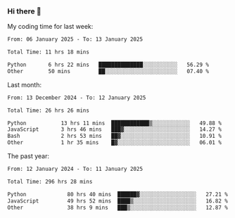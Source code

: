 ### Hi there 👋

My coding time for last week:

<!--START_SECTION:week-->

```txt
From: 06 January 2025 - To: 13 January 2025

Total Time: 11 hrs 18 mins

Python       6 hrs 22 mins   ██████████████░░░░░░░░░░░   56.29 %
Other        50 mins         ██░░░░░░░░░░░░░░░░░░░░░░░   07.40 %
```

<!--END_SECTION:week-->

Last month:

<!--START_SECTION:month-->

```txt
From: 13 December 2024 - To: 12 January 2025

Total Time: 26 hrs 26 mins

Python           13 hrs 11 mins  ████████████▒░░░░░░░░░░░░   49.88 %
JavaScript       3 hrs 46 mins   ███▓░░░░░░░░░░░░░░░░░░░░░   14.27 %
Bash             2 hrs 53 mins   ██▓░░░░░░░░░░░░░░░░░░░░░░   10.91 %
Other            1 hr 35 mins    █▓░░░░░░░░░░░░░░░░░░░░░░░   06.01 %
```

<!--END_SECTION:month-->

The past year:

<!--START_SECTION:year-->

```txt
From: 12 January 2024 - To: 11 January 2025

Total Time: 296 hrs 28 mins

Python             80 hrs 40 mins  ██████▓░░░░░░░░░░░░░░░░░░   27.21 %
JavaScript         49 hrs 52 mins  ████▒░░░░░░░░░░░░░░░░░░░░   16.82 %
Other              38 hrs 9 mins   ███▒░░░░░░░░░░░░░░░░░░░░░   12.87 %
```

<!--END_SECTION:year-->
